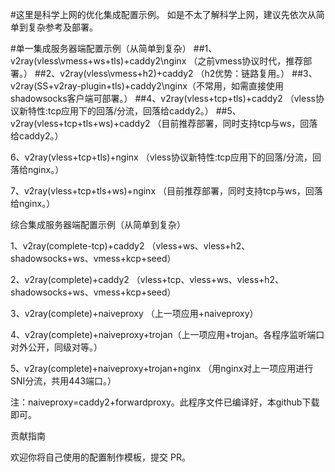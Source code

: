 #这里是科学上网的优化集成配置示例。
如是不太了解科学上网，建议先依次从简单到复杂参考及部署。

#单一集成服务器端配置示例（从简单到复杂）
##1、v2ray(vless\vmess+ws+tls)+caddy2\nginx （之前vmess协议时代，推荐部署。）
##2、v2ray(vless\vmess+h2)+caddy2 （h2优势：链路复用。）
##3、v2ray(SS+v2ray-plugin+tls)+caddy2\nginx（不常用，如需直接使用shadowsocks客户端可部署。）
##4、v2ray(vless+tcp+tls)+caddy2 （vless协议新特性:tcp应用下的回落/分流，回落给caddy2。）
##5、v2ray(vless+tcp+tls+ws)+caddy2 （目前推荐部署，同时支持tcp与ws，回落给caddy2。）

6、v2ray(vless+tcp+tls)+nginx （vless协议新特性:tcp应用下的回落/分流，回落给nginx。）

7、v2ray(vless+tcp+tls+ws)+nginx （目前推荐部署，同时支持tcp与ws，回落给nginx。）


综合集成服务器端配置示例（从简单到复杂）

1、v2ray(complete-tcp)+caddy2 （vless+ws、vless+h2、shadowsocks+ws、vmess+kcp+seed）

2、v2ray(complete)+caddy2 （vless+tcp、vless+ws、vless+h2、shadowsocks+ws、vmess+kcp+seed）

3、v2ray(complete)+naiveproxy （上一项应用+naiveproxy）

4、v2ray(complete)+naiveproxy+trojan（上一项应用+trojan。各程序监听端口对外公开，同级对等。）

  5、v2ray(complete)+naiveproxy+trojan+nginx （用nginx对上一项应用进行SNI分流，共用443端口。）

注：naiveproxy=caddy2+forwardproxy。此程序文件已编译好，本github下载即可。

贡献指南

欢迎你将自己使用的配置制作模板，提交 PR。
